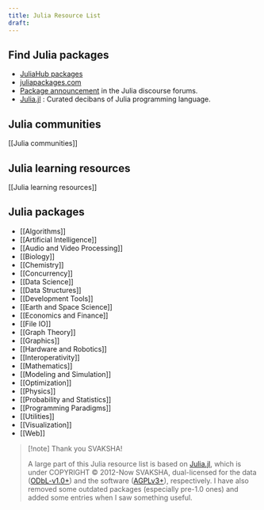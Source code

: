 ```yaml
---
title: Julia Resource List
draft:
---
```

## Find Julia packages

- [JuliaHub packages](https://juliahub.com/ui/Packages)
- [juliapackages.com](https://juliapackages.com/)
- [Package announcement](https://discourse.julialang.org/c/package-announcements) in the Julia discourse forums.
- [Julia.jl](https://github.com/svaksha/Julia.jl) : Curated decibans of Julia programming language.

## Julia communities

[[Julia communities]]

## Julia learning resources

[[Julia learning resources]]

## Julia packages

- [[Algorithms]]
- [[Artificial Intelligence]]
- [[Audio and Video Processing]]
- [[Biology]]
- [[Chemistry]]
- [[Concurrency]]
- [[Data Science]]
- [[Data Structures]]
- [[Development Tools]]
- [[Earth and Space Science]]
- [[Economics and Finance]]
- [[File IO]]
- [[Graph Theory]]
- [[Graphics]]
- [[Hardware and Robotics]]
- [[Interoperativity]]
- [[Mathematics]]
- [[Modeling and Simulation]]
- [[Optimization]]
- [[Physics]]
- [[Probability and Statistics]]
- [[Programming Paradigms]]
- [[Utilities]]
- [[Visualization]]
- [[Web]]

> [!note] Thank you SVAKSHA!
> 
> A large part of this Julia resource list is based on [Julia.jl](https://github.com/svaksha/Julia.jl), which is under COPYRIGHT © 2012-Now SVAKSHA, dual-licensed for the data ([ODbL-v1.0+](https://opendatacommons.org/licenses/odbl/1-0/)) and the software ([AGPLv3+](http://www.gnu.org/licenses/agpl-3.0.en.html)), respectively. I have also removed some outdated packages (especially pre-1.0 ones) and added some entries when I saw something useful.